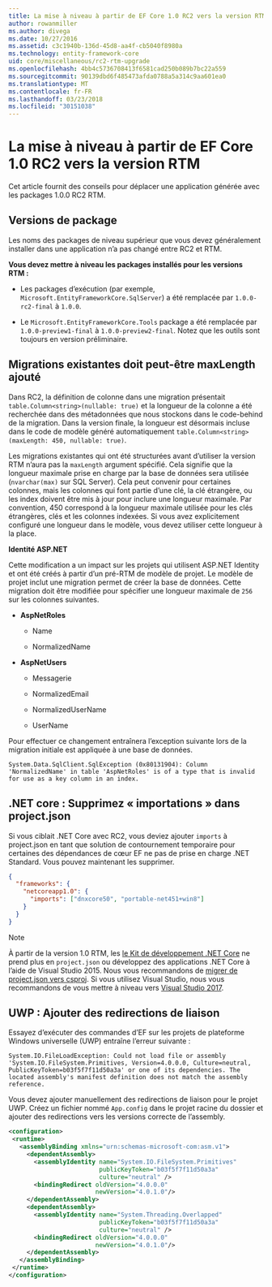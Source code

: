 ```yaml
---
title: La mise à niveau à partir de EF Core 1.0 RC2 vers la version RTM - EF Core
author: rowanmiller
ms.author: divega
ms.date: 10/27/2016
ms.assetid: c3c1940b-136d-45d8-aa4f-cb5040f8980a
ms.technology: entity-framework-core
uid: core/miscellaneous/rc2-rtm-upgrade
ms.openlocfilehash: 4bb4c5736708413f6581cad250b089b7bc22a559
ms.sourcegitcommit: 90139dbd6f485473afda0788a5a314c9aa601ea0
ms.translationtype: MT
ms.contentlocale: fr-FR
ms.lasthandoff: 03/23/2018
ms.locfileid: "30151038"
---
```

# <a name="upgrading-from-ef-core-10-rc2-to-rtm"></a>La mise à niveau à partir de EF Core 1.0 RC2 vers la version RTM

Cet article fournit des conseils pour déplacer une application générée avec les packages 1.0.0 RC2 RTM.

## <a name="package-versions"></a>Versions de package

Les noms des packages de niveau supérieur que vous devez généralement installer dans une application n’a pas changé entre RC2 et RTM.

**Vous devez mettre à niveau les packages installés pour les versions RTM :**

* Les packages d’exécution (par exemple, `Microsoft.EntityFrameworkCore.SqlServer`) a été remplacée par `1.0.0-rc2-final` à `1.0.0`.

* Le `Microsoft.EntityFrameworkCore.Tools` package a été remplacée par `1.0.0-preview1-final` à `1.0.0-preview2-final`. Notez que les outils sont toujours en version préliminaire.

## <a name="existing-migrations-may-need-maxlength-added"></a>Migrations existantes doit peut-être maxLength ajouté

Dans RC2, la définition de colonne dans une migration présentait `table.Column<string>(nullable: true)` et la longueur de la colonne a été recherchée dans des métadonnées que nous stockons dans le code-behind de la migration. Dans la version finale, la longueur est désormais incluse dans le code de modèle généré automatiquement `table.Column<string>(maxLength: 450, nullable: true)`.

Les migrations existantes qui ont été structurées avant d’utiliser la version RTM n’aura pas la `maxLength` argument spécifié. Cela signifie que la longueur maximale prise en charge par la base de données sera utilisée (`nvarchar(max)` sur SQL Server). Cela peut convenir pour certaines colonnes, mais les colonnes qui font partie d’une clé, la clé étrangère, ou les index doivent être mis à jour pour inclure une longueur maximale. Par convention, 450 correspond à la longueur maximale utilisée pour les clés étrangères, clés et les colonnes indexées. Si vous avez explicitement configuré une longueur dans le modèle, vous devez utiliser cette longueur à la place.

**Identité ASP.NET**

Cette modification a un impact sur les projets qui utilisent ASP.NET Identity et ont été créés à partir d’un pré-RTM de modèle de projet. Le modèle de projet inclut une migration permet de créer la base de données. Cette migration doit être modifiée pour spécifier une longueur maximale de `256` sur les colonnes suivantes.

*  **AspNetRoles**

    * Name

    * NormalizedName

*  **AspNetUsers**

   * Messagerie

   * NormalizedEmail

   * NormalizedUserName

   * UserName

Pour effectuer ce changement entraînera l’exception suivante lors de la migration initiale est appliquée à une base de données.

    System.Data.SqlClient.SqlException (0x80131904): Column 'NormalizedName' in table 'AspNetRoles' is of a type that is invalid for use as a key column in an index.

## <a name="net-core-remove-imports-in-projectjson"></a>.NET core : Supprimez « importations » dans project.json

Si vous ciblait .NET Core avec RC2, vous deviez ajouter `imports` à project.json en tant que solution de contournement temporaire pour certaines des dépendances de cœur EF ne pas de prise en charge .NET Standard. Vous pouvez maintenant les supprimer.

``` json
{
  "frameworks": {
    "netcoreapp1.0": {
      "imports": ["dnxcore50", "portable-net451+win8"]
    }
  }
}
```

> [!NOTE]  
> À partir de la version 1.0 RTM, les [le Kit de développement .NET Core](https://www.microsoft.com/net/download/core) ne prend plus en `project.json` ou développez des applications .NET Core à l’aide de Visual Studio 2015. Nous vous recommandons de [migrer de project.json vers csproj](https://docs.microsoft.com/dotnet/articles/core/migration/). Si vous utilisez Visual Studio, nous vous recommandons de vous mettre à niveau vers [Visual Studio 2017](https://www.visualstudio.com/downloads/).

## <a name="uwp-add-binding-redirects"></a>UWP : Ajouter des redirections de liaison

Essayez d’exécuter des commandes d’EF sur les projets de plateforme Windows universelle (UWP) entraîne l’erreur suivante :

    System.IO.FileLoadException: Could not load file or assembly 'System.IO.FileSystem.Primitives, Version=4.0.0.0, Culture=neutral, PublicKeyToken=b03f5f7f11d50a3a' or one of its dependencies. The located assembly's manifest definition does not match the assembly reference.

Vous devez ajouter manuellement des redirections de liaison pour le projet UWP. Créez un fichier nommé `App.config` dans le projet racine du dossier et ajouter des redirections vers les versions correcte de l’assembly.

``` xml
<configuration>
 <runtime>
   <assemblyBinding xmlns="urn:schemas-microsoft-com:asm.v1">
     <dependentAssembly>
       <assemblyIdentity name="System.IO.FileSystem.Primitives"
                         publicKeyToken="b03f5f7f11d50a3a"
                         culture="neutral" />
       <bindingRedirect oldVersion="4.0.0.0"
                        newVersion="4.0.1.0"/>
     </dependentAssembly>
     <dependentAssembly>
       <assemblyIdentity name="System.Threading.Overlapped"
                         publicKeyToken="b03f5f7f11d50a3a"
                         culture="neutral" />
       <bindingRedirect oldVersion="4.0.0.0"
                        newVersion="4.0.1.0"/>
     </dependentAssembly>
   </assemblyBinding>
 </runtime>
</configuration>
```
